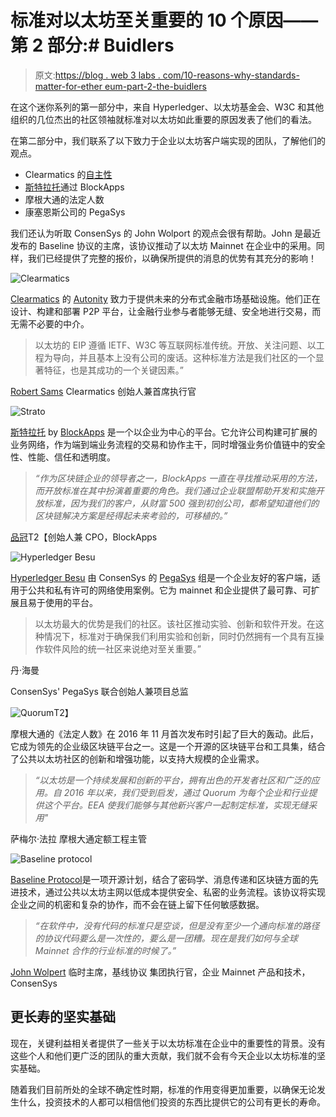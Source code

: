 # 标准对以太坊至关重要的 10 个原因——第 2 部分:# Buidlers

> 原文:[https://blog . web 3 labs . com/10-reasons-why-standards-matter-for-ether eum-part-2-the-buidlers](https://blog.web3labs.com/10-reasons-why-standards-matter-for-ethereum-part-2-the-buidlers)

在这个迷你系列的第一部分中，来自 Hyperledger、以太坊基金会、W3C 和其他组织的几位杰出的社区领袖就标准对以太坊如此重要的原因发表了他们的看法。

在第二部分中，我们联系了以下致力于企业以太坊客户端实现的团队，了解他们的观点。

*   Clearmatics 的[自主性](https://www.autonity.io/)
*   [斯特拉托](https://blockapps.net/strato/)通过 BlockApps
*   摩根大通的法定人数
*   康塞恩斯公司的 PegaSys

我们还认为听取 ConsenSys 的 John Wolport 的观点会很有帮助。John 是最近发布的 Baseline 协议的主席，该协议推动了以太坊 Mainnet 在企业中的采用。同样，我们已经提供了完整的报价，以确保所提供的消息的优势有其充分的影响！

![Clearmatics](../Images/6c175df6bcdeac196e53a8b0edd106a4.png)

[Clearmatics](https://www.clearmatics.com/) 的 [Autonity](https://www.autonity.io/) 致力于提供未来的分布式金融市场基础设施。他们正在设计、构建和部署 P2P 平台，让金融行业参与者能够无缝、安全地进行交易，而无需不必要的中介。

> 以太坊的 EIP 遵循 IETF、W3C 等互联网标准传统。开放、关注问题、以工程为导向，并且基本上没有公司的废话。这种标准方法是我们社区的一个显著特征，也是其成功的一个关键因素。”

[Robert Sams](https://twitter.com/codedlogic)
Clearmatics 创始人兼首席执行官

![Strato](../Images/adbff5d4b8b46159d5d300c3f131ff4f.png)

[斯特拉托](https://blockapps.net/strato/) by [BlockApps](https://blockapps.net/) 是一个以企业为中心的平台。它允许公司构建可扩展的业务网络，作为端到端业务流程的交易和协作主干，同时增强业务价值链中的安全性、性能、信任和透明度。

> *“作为区块链企业的领导者之一，BlockApps 一直在寻找推动采用的方法，而开放标准在其中扮演着重要的角色。我们通过企业联盟帮助开发和实施开放标准，因为我们的客户，从财富 500 强到初创公司，都希望知道他们的区块链解决方案是经得起未来考验的，可移植的。”*

[品冠](https://www.linkedin.com/in/vic4wong/)T2【创始人兼 CPO，BlockApps

![Hyperledger Besu](../Images/0c3485bf8b0a111eb80e01a36572b208.png)

[Hyperledger Besu](https://pegasys.tech/solutions/hyperledger-besu/) 由 ConsenSys 的 [PegaSys](https://pegasys.tech/) 组是一个企业友好的客户端，适用于公共和私有许可的网络使用案例。它为 mainnet 和企业提供了最可靠、可扩展且易于使用的平台。

> 以太坊最大的优势是我们的社区。该社区推动实验、创新和软件开发。在这种情况下，标准对于确保我们利用实验和创新，同时仍然拥有一个具有互操作软件风险的统一社区来说绝对至关重要。”

丹·海曼

ConsenSys' PegaSys 联合创始人兼项目总监

![Quorum](../Images/ff2695f3e51c50bea0cac7cfe7469fef.png)T2】

摩根大通的《法定人数》在 2016 年 11 月首次发布时引起了巨大的轰动。此后，它成为领先的企业级区块链平台之一。这是一个开源的区块链平台和工具集，结合了公共以太坊社区的创新和增强功能，以支持大规模的企业需求。

> *“以太坊是一个持续发展和创新的平台，拥有出色的开发者社区和广泛的应用。自 2016 年以来，我们受到启发，通过 Quorum 为每个企业和行业提供这个平台。EEA 使我们能够与其他新兴客户一起制定标准，实现无缝采用"*

萨梅尔·法拉
摩根大通定额工程主管

![Baseline protocol](../Images/f0ffe43ce9fedc4f627504ae1518fbdb.png)

[Baseline Protocol](https://www.baseline-protocol.org/)是一项开源计划，结合了密码学、消息传递和区块链方面的先进技术，通过公共以太坊主网以低成本提供安全、私密的业务流程。该协议将实现企业之间的机密和复杂的协作，而不会在链上留下任何敏感数据。

> *“在软件中，没有代码的标准只是空谈，但是没有至少一个通向标准的路径的协议代码要么是一次性的，要么是一团糟。现在是我们如何与全球 Mainnet 合作的行业标准的时候了。”*

[John Wolpert](https://twitter.com/jwolpert)
临时主席，基线协议
集团执行官，企业 Mainnet 产品和技术，ConsenSys

## 更长寿的坚实基础

现在，关键利益相关者提供了一些关于以太坊标准在企业中的重要性的背景。没有这些个人和他们更广泛的团队的重大贡献，我们就不会有今天企业以太坊标准的坚实基础。

随着我们目前所处的全球不确定性时期，标准的作用变得更加重要，以确保无论发生什么，投资技术的人都可以相信他们投资的东西比提供它的公司有更长的寿命。